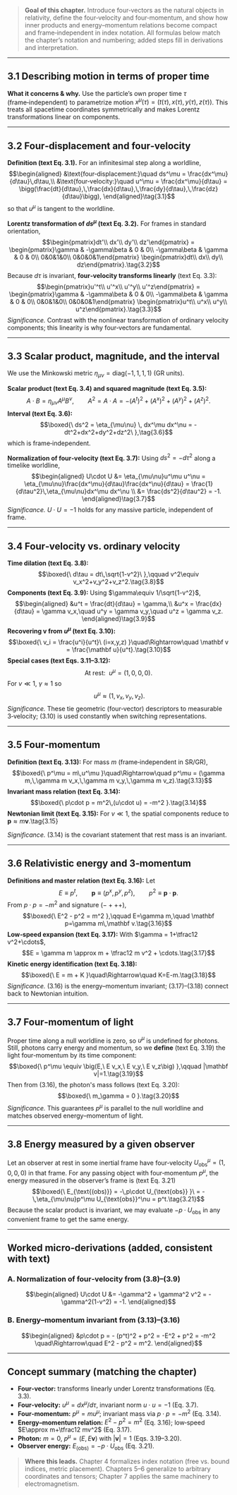 
> **Goal of this chapter.** Introduce four‑vectors as the natural objects in relativity, define the four‑velocity and four‑momentum, and show how inner products and energy–momentum relations become compact and frame‑independent in index notation. All formulas below match the chapter’s notation and numbering; added steps fill in derivations and interpretation.

---

## 3.1 Describing motion in terms of proper time
**What it concerns & why.** Use the particle’s own proper time $\tau$ (frame‑independent) to parametrize motion $x^\mu(\tau) = (t(\tau),x(\tau),y(\tau),z(\tau))$. This treats all spacetime coordinates symmetrically and makes Lorentz transformations linear on components.

---

## 3.2 Four‑displacement and four‑velocity
**Definition (text Eq. 3.1).** For an infinitesimal step along a worldline,
$$\begin{aligned}
&\text{four‑displacement:}\quad ds^\mu = \frac{dx^\mu}{d\tau}\,d\tau,\\
&\text{four‑velocity:}\quad u^\mu = \frac{dx^\mu}{d\tau} = \bigg(\frac{dt}{d\tau},\,\frac{dx}{d\tau},\,\frac{dy}{d\tau},\,\frac{dz}{d\tau}\bigg),
\end{aligned}\tag{3.1}$$
so that $u^\mu$ is tangent to the worldline.

**Lorentz transformation of $ds^\mu$ (text Eq. 3.2).** For frames in standard orientation,
$$\begin{pmatrix}dt'\\ dx'\\ dy'\\ dz'\end{pmatrix}
= \begin{pmatrix}\gamma & -\gamma\beta & 0 & 0\\ -\gamma\beta & \gamma & 0 & 0\\ 0&0&1&0\\ 0&0&0&1\end{pmatrix}
\begin{pmatrix}dt\\ dx\\ dy\\ dz\end{pmatrix}.\tag{3.2}$$
Because $d\tau$ is invariant, **four‑velocity transforms linearly** (text Eq. 3.3):
$$\begin{pmatrix}u'^t\\ u'^x\\ u'^y\\ u'^z\end{pmatrix}
= \begin{pmatrix}\gamma & -\gamma\beta & 0 & 0\\ -\gamma\beta & \gamma & 0 & 0\\ 0&0&1&0\\ 0&0&0&1\end{pmatrix}
\begin{pmatrix}u^t\\ u^x\\ u^y\\ u^z\end{pmatrix}.\tag{3.3}$$
*Significance.* Contrast with the nonlinear transformation of ordinary velocity components; this linearity is why four‑vectors are fundamental.

---

## 3.3 Scalar product, magnitude, and the interval
We use the Minkowski metric $\eta_{\mu\nu}=\mathrm{diag}(-1,1,1,1)$ (GR units).

**Scalar product (text Eq. 3.4) and squared magnitude (text Eq. 3.5):**
$$A\cdot B = \eta_{\mu\nu}A^\mu B^\nu,\qquad A^2 = A\cdot A = - (A^t)^2 + (A^x)^2 + (A^y)^2 + (A^z)^2.\tag{3.4–3.5}$$
**Interval (text Eq. 3.6):**
$$\boxed{\ ds^2 = \eta_{\mu\nu} \, dx^\mu dx^\nu = -dt^2+dx^2+dy^2+dz^2\ },\tag{3.6}$$
which is frame‑independent.

**Normalization of four‑velocity (text Eq. 3.7):** Using $ds^2=-d\tau^2$ along a timelike worldline,
$$\begin{aligned}
U\cdot U &= \eta_{\mu\nu}u^\mu u^\nu = \eta_{\mu\nu}\frac{dx^\mu}{d\tau}\frac{dx^\nu}{d\tau}
= \frac{1}{d\tau^2}\,\eta_{\mu\nu}dx^\mu dx^\nu \\
&= \frac{ds^2}{d\tau^2} = -1.
\end{aligned}\tag{3.7}$$
*Significance.* $U\cdot U=-1$ holds for any massive particle, independent of frame.

---

## 3.4 Four‑velocity vs. ordinary velocity
**Time dilation (text Eq. 3.8):**
$$\boxed{\ d\tau = dt\,\sqrt{1-v^2}\ },\qquad v^2\equiv v_x^2+v_y^2+v_z^2.\tag{3.8}$$
**Components (text Eq. 3.9):** Using $\gamma\equiv 1/\sqrt{1-v^2}$,
$$\begin{aligned}
&u^t = \frac{dt}{d\tau} = \gamma,\\
&u^x = \frac{dx}{d\tau} = \gamma v_x,\quad u^y = \gamma v_y,\quad u^z = \gamma v_z.
\end{aligned}\tag{3.9}$$
**Recovering $\mathbf v$ from $u^\mu$ (text Eq. 3.10):**
$$\boxed{\ v_i = \frac{u^i}{u^t}\ (i=x,y,z) }\quad\Rightarrow\quad \mathbf v = \frac{\mathbf u}{u^t}.\tag{3.10}$$
**Special cases (text Eqs. 3.11–3.12):**
$$\text{At rest:}\ \ u^\mu=(1,0,0,0).\tag{3.11}$$
For $v\ll 1$, $\gamma\approx 1$ so
$$\ u^\mu \approx (1, v_x, v_y, v_z).\tag{3.12}$$
*Significance.* These tie geometric (four‑vector) descriptors to measurable 3‑velocity; (3.10) is used constantly when switching representations.

---

## 3.5 Four‑momentum
**Definition (text Eq. 3.13):** For mass $m$ (frame‑independent in SR/GR),
$$\boxed{\ p^\mu = m\,u^\mu }\quad\Rightarrow\quad p^\mu = (\gamma m,\,\gamma m v_x,\,\gamma m v_y,\,\gamma m v_z).\tag{3.13}$$
**Invariant mass relation (text Eq. 3.14):**
$$\boxed{\ p\cdot p = m^2\,(u\cdot u) = -m^2 }.\tag{3.14}$$
**Newtonian limit (text Eq. 3.15):** For $v\ll 1$, the spatial components reduce to $\mathbf p\approx m\mathbf v$.\tag{3.15}

*Significance.* (3.14) is the covariant statement that rest mass is an invariant.

---

## 3.6 Relativistic energy and 3‑momentum
**Definitions and master relation (text Eq. 3.16):** Let
$$E \equiv p^t,\qquad \mathbf p \equiv (p^x,p^y,p^z),\qquad p^2 \equiv \mathbf p\cdot\mathbf p.$$
From $p\cdot p=-m^2$ and signature $(-+++)$,
$$\boxed{\ E^2 - p^2 = m^2 },\qquad E=\gamma m,\quad \mathbf p=\gamma m\,\mathbf v.\tag{3.16}$$
**Low‑speed expansion (text Eq. 3.17):** With $\gamma = 1+\tfrac12 v^2+\cdots$,
$$E = \gamma m \approx m + \tfrac12 m v^2 + \cdots.\tag{3.17}$$
**Kinetic energy identification (text Eq. 3.18):**
$$\boxed{\ E = m + K }\quad\Rightarrow\quad K=E-m.\tag{3.18}$$
*Significance.* (3.16) is the energy–momentum invariant; (3.17)–(3.18) connect back to Newtonian intuition.

---

## 3.7 Four‑momentum of light
Proper time along a null worldline is zero, so $u^\mu$ is undefined for photons. Still, photons carry energy and momentum, so we **define** (text Eq. 3.19) the light four‑momentum by its time component:
$$\boxed{\ p^\mu \equiv \big(E,\ E v_x,\ E v_y,\ E v_z\big) },\qquad |\mathbf v|=1.\tag{3.19}$$
Then from (3.16), the photon's mass follows (text Eq. 3.20):
$$\boxed{\ m_\gamma = 0 }.\tag{3.20}$$
*Significance.* This guarantees $p^\mu$ is parallel to the null worldline and matches observed energy–momentum of light.

---

## 3.8 Energy measured by a given observer
Let an observer at rest in some inertial frame have four‑velocity $U_{\text{obs}}^\mu=(1,0,0,0)$ in that frame. For any passing object with four‑momentum $p^\mu$, the energy measured in the observer’s frame is (text Eq. 3.21)
$$\boxed{\ E_{\text{(obs)}} = -\,p\cdot U_{\text{obs}} }\ = -\,\eta_{\mu\nu}p^\mu U_{\text{obs}}^\nu = p^t.\tag{3.21}$$
Because the scalar product is invariant, we may evaluate $-p\cdot U_{\text{obs}}$ in any convenient frame to get the same energy.

---

## Worked micro‑derivations (added, consistent with text)

### A. Normalization of four‑velocity from (3.8)–(3.9)
$$\begin{aligned}
U\cdot U &= -\gamma^2 + \gamma^2 v^2 = -\gamma^2(1-v^2) = -1.
\end{aligned}$$

### B. Energy–momentum invariant from (3.13)–(3.16)
$$\begin{aligned}
&p\cdot p = - (p^t)^2 + p^2 = -E^2 + p^2 = -m^2 \quad\Rightarrow\quad E^2 - p^2 = m^2.
\end{aligned}$$

---

## Concept summary (matching the chapter)
- **Four‑vector:** transforms linearly under Lorentz transformations (Eq. 3.3).
- **Four‑velocity:** $u^\mu=dx^\mu/d\tau$, invariant norm $u\cdot u=-1$ (Eq. 3.7).
- **Four‑momentum:** $p^\mu=mu^\mu$; invariant mass via $p\cdot p=-m^2$ (Eq. 3.14).
- **Energy–momentum relation:** $E^2-p^2=m^2$ (Eq. 3.16); low‑speed $E\approx m+\tfrac12 mv^2$ (Eq. 3.17).
- **Photon:** $m=0$, $p^\mu=(E, E\mathbf v)$ with $|\mathbf v|=1$ (Eqs. 3.19–3.20).
- **Observer energy:** $E_{\text{(obs)}}=-p\cdot U_{\text{obs}}$ (Eq. 3.21).

> **Where this leads.** Chapter 4 formalizes index notation (free vs. bound indices, metric placement). Chapters 5–6 generalize to arbitrary coordinates and tensors; Chapter 7 applies the same machinery to electromagnetism.

